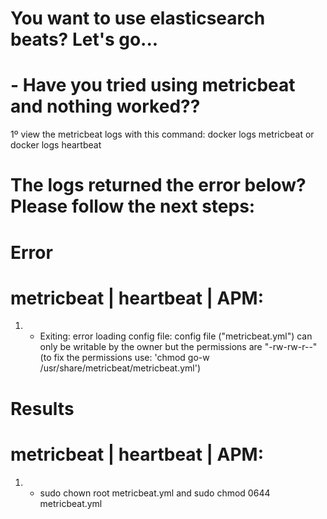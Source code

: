 # You want to use elasticsearch beats? Let's go...

# - Have you tried using metricbeat and nothing worked??
1º view the metricbeat logs with this command: docker logs metricbeat or docker logs heartbeat

# The logs returned the error below? Please follow the next steps:

# Error
# metricbeat | heartbeat | APM:
1) - Exiting: error loading config file: config file ("metricbeat.yml") can only be writable by the owner but the permissions are "-rw-rw-r--" (to fix the permissions use: 'chmod go-w /usr/share/metricbeat/metricbeat.yml')

# Results
# metricbeat | heartbeat | APM:
1) - sudo chown root metricbeat.yml and sudo chmod 0644 metricbeat.yml
